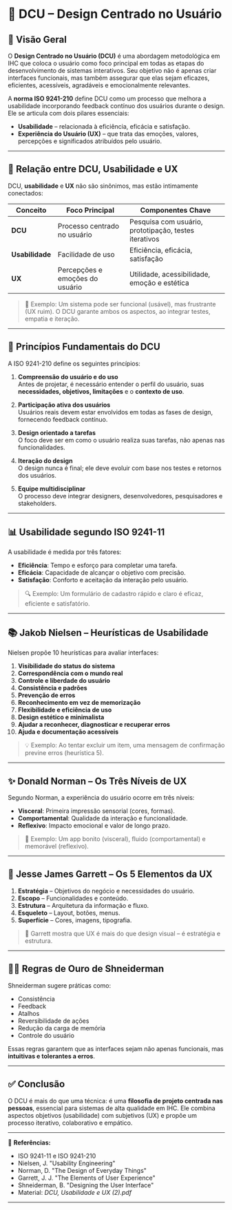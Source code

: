# 📌 DCU – Design Centrado no Usuário

## 🧠 Visão Geral

O **Design Centrado no Usuário (DCU)** é uma abordagem metodológica em IHC que coloca o usuário como foco principal em todas as etapas do desenvolvimento de sistemas interativos. Seu objetivo não é apenas criar interfaces funcionais, mas também assegurar que elas sejam eficazes, eficientes, acessíveis, agradáveis e emocionalmente relevantes.

A **norma ISO 9241-210** define DCU como um processo que melhora a usabilidade incorporando feedback contínuo dos usuários durante o design. Ele se articula com dois pilares essenciais:

- **Usabilidade** – relacionada à eficiência, eficácia e satisfação.
- **Experiência do Usuário (UX)** – que trata das emoções, valores, percepções e significados atribuídos pelo usuário.

---

## 🧩 Relação entre DCU, Usabilidade e UX

DCU, **usabilidade** e **UX** não são sinônimos, mas estão intimamente conectados:

| Conceito     | Foco Principal                            | Componentes Chave                                            |
|--------------|--------------------------------------------|--------------------------------------------------------------|
| **DCU**      | Processo centrado no usuário               | Pesquisa com usuário, prototipação, testes iterativos        |
| **Usabilidade** | Facilidade de uso                       | Eficiência, eficácia, satisfação                              |
| **UX**       | Percepções e emoções do usuário            | Utilidade, acessibilidade, emoção e estética                 |

> 🔎 Exemplo: Um sistema pode ser funcional (usável), mas frustrante (UX ruim). O DCU garante ambos os aspectos, ao integrar testes, empatia e iteração.

---

## 📐 Princípios Fundamentais do DCU

A ISO 9241-210 define os seguintes princípios:

1. **Compreensão do usuário e do uso**  
   Antes de projetar, é necessário entender o perfil do usuário, suas **necessidades, objetivos, limitações** e o **contexto de uso**.

2. **Participação ativa dos usuários**  
   Usuários reais devem estar envolvidos em todas as fases de design, fornecendo feedback contínuo.

3. **Design orientado a tarefas**  
   O foco deve ser em como o usuário realiza suas tarefas, não apenas nas funcionalidades.

4. **Iteração do design**  
   O design nunca é final; ele deve evoluir com base nos testes e retornos dos usuários.

5. **Equipe multidisciplinar**  
   O processo deve integrar designers, desenvolvedores, pesquisadores e stakeholders.

---

## 📊 Usabilidade segundo ISO 9241-11

A usabilidade é medida por três fatores:

- **Eficiência**: Tempo e esforço para completar uma tarefa.
- **Eficácia**: Capacidade de alcançar o objetivo com precisão.
- **Satisfação**: Conforto e aceitação da interação pelo usuário.

> 🔍 Exemplo: Um formulário de cadastro rápido e claro é eficaz, eficiente e satisfatório.

---

## 📚 Jakob Nielsen – Heurísticas de Usabilidade

Nielsen propõe 10 heurísticas para avaliar interfaces:

1. **Visibilidade do status do sistema**
2. **Correspondência com o mundo real**
3. **Controle e liberdade do usuário**
4. **Consistência e padrões**
5. **Prevenção de erros**
6. **Reconhecimento em vez de memorização**
7. **Flexibilidade e eficiência de uso**
8. **Design estético e minimalista**
9. **Ajudar a reconhecer, diagnosticar e recuperar erros**
10. **Ajuda e documentação acessíveis**

> 💡 Exemplo: Ao tentar excluir um item, uma mensagem de confirmação previne erros (heurística 5).

---

## ✨ Donald Norman – Os Três Níveis de UX

Segundo Norman, a experiência do usuário ocorre em três níveis:

- **Visceral**: Primeira impressão sensorial (cores, formas).
- **Comportamental**: Qualidade da interação e funcionalidade.
- **Reflexivo**: Impacto emocional e valor de longo prazo.

> 🎯 Exemplo: Um app bonito (visceral), fluido (comportamental) e memorável (reflexivo).

---

## 🔷 Jesse James Garrett – Os 5 Elementos da UX

1. **Estratégia** – Objetivos do negócio e necessidades do usuário.
2. **Escopo** – Funcionalidades e conteúdo.
3. **Estrutura** – Arquitetura da informação e fluxo.
4. **Esqueleto** – Layout, botões, menus.
5. **Superfície** – Cores, imagens, tipografia.

> 📌 Garrett mostra que UX é mais do que design visual – é estratégia e estrutura.

---

## 🧑‍💻 Regras de Ouro de Shneiderman

Shneiderman sugere práticas como:

- Consistência
- Feedback
- Atalhos
- Reversibilidade de ações
- Redução da carga de memória
- Controle do usuário

Essas regras garantem que as interfaces sejam não apenas funcionais, mas **intuitivas e tolerantes a erros**.

---

## ✅ Conclusão

O DCU é mais do que uma técnica: é uma **filosofia de projeto centrada nas pessoas**, essencial para sistemas de alta qualidade em IHC. Ele combina aspectos objetivos (usabilidade) com subjetivos (UX) e propõe um processo iterativo, colaborativo e empático.

---

📖 **Referências:**

- ISO 9241-11 e ISO 9241-210  
- Nielsen, J. "Usability Engineering"  
- Norman, D. "The Design of Everyday Things"  
- Garrett, J. J. "The Elements of User Experience"  
- Shneiderman, B. "Designing the User Interface"  
- Material: *DCU, Usabilidade e UX (2).pdf*  

---

